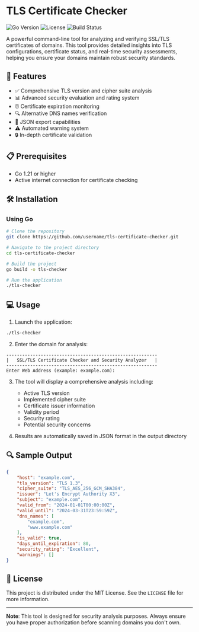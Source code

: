 # TLS Certificate Checker

![Go Version](https://img.shields.io/badge/Go-1.21+-00ADD8?style=flat&logo=go)
![License](https://img.shields.io/badge/License-MIT-green.svg)
![Build Status](https://img.shields.io/badge/build-passing-brightgreen.svg)

A powerful command-line tool for analyzing and verifying SSL/TLS certificates of domains. This tool provides detailed insights into TLS configurations, certificate status, and real-time security assessments, helping you ensure your domains maintain robust security standards.

## 🚀 Features

- ✅ Comprehensive TLS version and cipher suite analysis
- 📊 Advanced security evaluation and rating system
- ⏰ Certificate expiration monitoring
- 🔍 Alternative DNS names verification
- 💾 JSON export capabilities
- ⚠️ Automated warning system
- 🔒 In-depth certificate validation

## 📋 Prerequisites

- Go 1.21 or higher
- Active internet connection for certificate checking

## 🛠️ Installation

### Using Go

```bash
# Clone the repository
git clone https://github.com/username/tls-certificate-checker.git

# Navigate to the project directory
cd tls-certificate-checker

# Build the project
go build -o tls-checker

# Run the application
./tls-checker
```

## 💻 Usage

1. Launch the application:
```bash
./tls-checker
```

2. Enter the domain for analysis:
```
---------------------------------------------------------
|   SSL/TLS Certificate Checker and Security Analyzer   |
---------------------------------------------------------
Enter Web Address (example: example.com): 
```

3. The tool will display a comprehensive analysis including:
   - Active TLS version
   - Implemented cipher suite
   - Certificate issuer information
   - Validity period
   - Security rating
   - Potential security concerns

4. Results are automatically saved in JSON format in the output directory

## 🔍 Sample Output

```json
{
    "host": "example.com",
    "tls_version": "TLS 1.3",
    "cipher_suite": "TLS_AES_256_GCM_SHA384",
    "issuer": "Let's Encrypt Authority X3",
    "subject": "example.com",
    "valid_from": "2024-01-01T00:00:00Z",
    "valid_until": "2024-03-31T23:59:59Z",
    "dns_names": [
        "example.com",
        "www.example.com"
    ],
    "is_valid": true,
    "days_until_expiration": 80,
    "security_rating": "Excellent",
    "warnings": []
}
```

## 📝 License

This project is distributed under the MIT License. See the `LICENSE` file for more information.

---

**Note**: This tool is designed for security analysis purposes. Always ensure you have proper authorization before scanning domains you don't own.